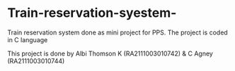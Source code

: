 # Train-reservation-syestem-

Train reservation system done as mini project for PPS. The project is coded in C language 

This project is done by Albi Thomson K (RA2111003010742) & C Agney (RA2111003010744)
